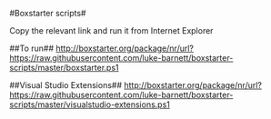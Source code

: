 #Boxstarter scripts#

Copy the relevant link and run it from Internet Explorer

##To run##
http://boxstarter.org/package/nr/url?https://raw.githubusercontent.com/luke-barnett/boxstarter-scripts/master/boxstarter.ps1

##Visual Studio Extensions##
http://boxstarter.org/package/nr/url?https://raw.githubusercontent.com/luke-barnett/boxstarter-scripts/master/visualstudio-extensions.ps1
